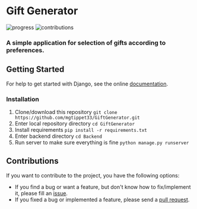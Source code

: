 # Gift Generator
![progress](https://img.shields.io/badge/progress-developing-yellow.svg)
![contributions](https://img.shields.io/badge/contributions-welcome-green.svg) 

### A simple application for selection of gifts according to preferences.

## Getting Started

For help to get started with Django, see the online [documentation](https://docs.djangoproject.com).

### Installation

1. Clone/download this repository `git clone https://github.com/mgtippet33/GiftGenerator.git`
1. Enter local repository directory `cd GiftGenerator`
1. Install requirements `pip install -r requirements.txt`
1. Enter backend directory `cd Backend`
1. Run server to make sure everything is fine `python manage.py runserver`

## Contributions

If you want to contribute to the project, you have the following options:

* If you find a bug or want a feature, but don't know how to fix/implement it, please fill
  an [issue](https://github.com/mgtippet33/GiftGenerator/issues).
* If you fixed a bug or implemented a feature, please send
  a [pull request](https://github.com/mgtippet33/GiftGenerator/pulls).
